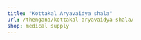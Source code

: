 ```yaml
---
title: "Kottakal Aryavaidya shala"
url: /thengana/kottakal-aryavaidya-shala/
shop: medical supply
---
```

